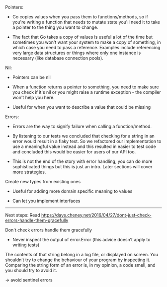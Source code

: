 Pointers:

- Go copies values when you pass them to functions/methods, so if you're writing a function that needs to mutate state you'll need it to take a pointer to the thing you want to change.

- The fact that Go takes a copy of values is useful a lot of the time but sometimes you won't want your system to make a copy of something, in which case you need to pass a reference. Examples include referencing very large data structures or things where only one instance is necessary (like database connection pools).


Nil:

- Pointers can be nil

- When a function returns a pointer to something, you need to make sure you check if it's nil or you might raise a runtime exception - the compiler won't help you here.

- Useful for when you want to describe a value that could be missing


Errors:

- Errors are the way to signify failure when calling a function/method.

- By listening to our tests we concluded that checking for a string in an error would result in a flaky test. So we refactored our implementation to use a meaningful value instead and this resulted in easier to test code and concluded this would be easier for users of our API too.

- This is not the end of the story with error handling, you can do more sophisticated things but this is just an intro. Later sections will cover more strategies.

Create new types from existing ones

- Useful for adding more domain specific meaning to values

- Can let you implement interfaces



----

Next steps: Read https://dave.cheney.net/2016/04/27/dont-just-check-errors-handle-them-gracefully


Don't check errors handle them gracefully

- Never inspect the output of error.Error (this advice doesn’t apply to writing tests)

The contents of that string belong in a log file, or displayed on screen. You shouldn’t try to change the behaviour of your program by inspecting it. Comparing the string form of an error is, in my opinion, a code smell, and you should try to avoid it.

-> avoid sentinel errors